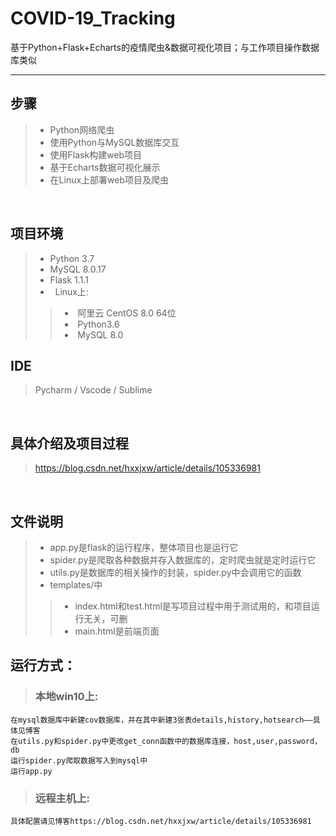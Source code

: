 # COVID-19_Tracking
基于Python+Flask+Echarts的疫情爬虫&amp;数据可视化项目；与工作项目操作数据库类似
***
## 步骤
>* Python网络爬虫
>* 使用Python与MySQL数据库交互
>* 使用Flask构建web项目
>* 基于Echarts数据可视化展示
>* 在Linux上部署web项目及爬虫

</br>

## 项目环境
>* Python 3.7
>* MySQL 8.0.17
>* Flask 1.1.1
>*   Linux上:
>>*  阿里云 CentOS 8.0 64位
>>*  Python3.6
>>*  MySQL 8.0

## IDE
> Pycharm / Vscode / Sublime

</br>

## 具体介绍及项目过程
> https://blog.csdn.net/hxxjxw/article/details/105336981

</br>

## 文件说明
>* app.py是flask的运行程序，整体项目也是运行它
>* spider.py是爬取各种数据并存入数据库的，定时爬虫就是定时运行它
>* utils.py是数据库的相关操作的封装，spider.py中会调用它的函数
>* templates/中
>>* index.html和test.html是写项目过程中用于测试用的，和项目运行无关，可删
>>* main.html是前端页面

## 运行方式：
> ### **本地win10上:**
	在mysql数据库中新建cov数据库，并在其中新建3张表details,history,hotsearch——具体见博客
	在utils.py和spider.py中更改get_conn函数中的数据库连接，host,user,password，db 
	运行spider.py爬取数据写入到mysql中
	运行app.py
> ### **远程主机上:**
	具体配置请见博客https://blog.csdn.net/hxxjxw/article/details/105336981
